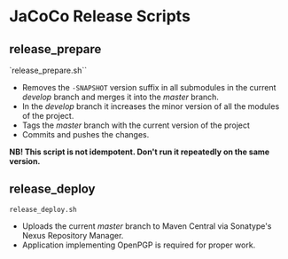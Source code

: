 # JaCoCo Release Scripts

## release_prepare

`release_prepare.sh``

* Removes the `-SNAPSHOT` version suffix in all submodules in the current _develop_ branch and merges it into the _master_ branch.
* In the _develop_ branch it increases the minor version of all the modules of the project.
* Tags the _master_ branch with the current version of the project
* Commits and pushes the changes.


**NB! This script is not idempotent. Don't run it repeatedly on the same version.**

## release_deploy

`release_deploy.sh`

* Uploads the current _master_ branch to Maven Central via Sonatype's Nexus Repository Manager.
* Application implementing OpenPGP is required for proper work. 
